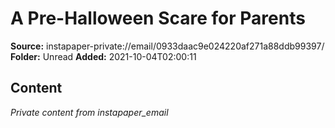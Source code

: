 # A Pre-Halloween Scare for Parents

**Source:** instapaper-private://email/0933daac9e024220af271a88ddb99397/
**Folder:** Unread
**Added:** 2021-10-04T02:00:11




## Content
*Private content from instapaper_email*
